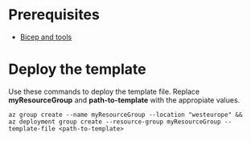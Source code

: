 # Prerequisites
* [Bicep and tools](https://docs.microsoft.com/en-us/azure/azure-resource-manager/bicep/install)

# Deploy the template
Use these commands to deploy the template file. Replace **myResourceGroup** and **path-to-template** with the appropiate values. 
```
az group create --name myResourceGroup --location "westeurope" && 
az deployment group create --resource-group myResourceGroup --template-file <path-to-template>
```




